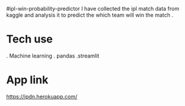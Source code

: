 #ipl-win-probability-predictor
I have collected the ipl match data from kaggle and analysis
it to predict the which team will win the match .

# Tech use
. Machine learning
. pandas
.streamlit

# App link
   https://ipdn.herokuapp.com/ 
